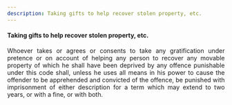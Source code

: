 ```yaml
---
description: Taking gifts to help recover stolen property, etc.
---
```


#### Taking gifts to help recover stolen property, etc.
<div style="text-align: justify">

Whoever takes or agrees or consents to take any gratification under pretence or on account of helping any person to recover any movable property of which he shall have been deprived by any offence punishable under this code shall, unless he uses all means in his power to cause the offender to be apprehended and convicted of the offence, be punished with imprisonment of either description for a term which may extend to two years, or with a fine, or with both.

</div>
